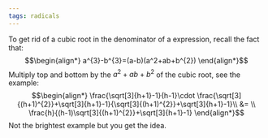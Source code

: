 ```yaml
---
tags: radicals
---
```

To get rid of a cubic root in the denominator of a expression, recall the fact that:
$$\begin{align*}
a^{3}-b^{3}=(a-b)(a^2+ab+b^{2})
\end{align*}$$
Multiply top and bottom by the $a^{2}+ab+b^{2}$ of the cubic root, see the example:
$$\begin{align*}
\frac{\sqrt[3]{h+1}-1}{h-1}\cdot \frac{\sqrt[3]{(h+1)^{2}}+\sqrt[3]{h+1}-1}{\sqrt[3]{(h+1)^{2}}+\sqrt[3]{h+1}-1}\\
&= \\
\frac{h}{(h-1)\sqrt[3]{(h+1)^{2}}+\sqrt[3]{h+1}-1}
\end{align*}$$
Not the brightest example but you get the idea.